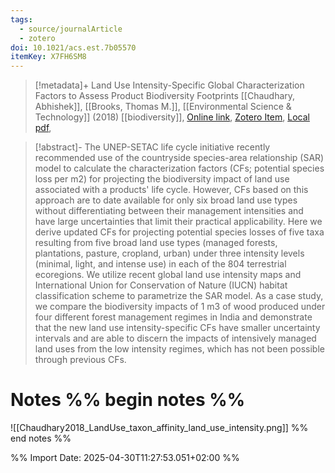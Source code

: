 ```yaml
---
tags:
  - source/journalArticle
  - zotero
doi: 10.1021/acs.est.7b05570
itemKey: X7FH6SM8
---
```

>[!metadata]+
> Land Use Intensity-Specific Global Characterization Factors to Assess Product Biodiversity Footprints
> [[Chaudhary, Abhishek]], [[Brooks, Thomas M.]], 
> [[Environmental Science & Technology]] (2018)
> [[biodiversity]], 
> [Online link](https://pubs.acs.org/doi/10.1021/acs.est.7b05570), [Zotero Item](zotero://select/library/items/X7FH6SM8), [Local pdf](file://C:/Users/aburg/Documents/references/zotero/storage/569TDA63/chaudhary-brooks-2018-land-use-intensity-specific-global-characterization-factors-to-assess-product-biodiversity.pdf), 

>[!abstract]-
>The UNEP-SETAC life cycle initiative recently recommended use of the countryside species-area relationship (SAR) model to calculate the characterization factors (CFs; potential species loss per m2) for projecting the biodiversity impact of land use associated with a products' life cycle. However, CFs based on this approach are to date available for only six broad land use types without differentiating between their management intensities and have large uncertainties that limit their practical applicability. Here we derive updated CFs for projecting potential species losses of five taxa resulting from five broad land use types (managed forests, plantations, pasture, cropland, urban) under three intensity levels (minimal, light, and intense use) in each of the 804 terrestrial ecoregions. We utilize recent global land use intensity maps and International Union for Conservation of Nature (IUCN) habitat classification scheme to parametrize the SAR model. As a case study, we compare the biodiversity impacts of 1 m3 of wood produced under four different forest management regimes in India and demonstrate that the new land use intensity-specific CFs have smaller uncertainty intervals and are able to discern the impacts of intensively managed land uses from the low intensity regimes, which has not been possible through previous CFs.

# Notes %% begin notes %%
![[Chaudhary2018_LandUse_taxon_affinity_land_use_intensity.png]]
%% end notes %%




%% Import Date: 2025-04-30T11:27:53.051+02:00 %%
